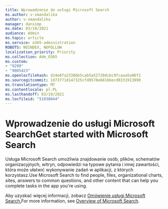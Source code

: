```yaml
---
title: Wprowadzenie do usługi Microsoft Search
ms.author: v-smandalika
author: v-smandalika
manager: dansimp
ms.date: 03/19/2021
audience: Admin
ms.topic: article
ms.service: o365-administration
ROBOTS: NOINDEX, NOFOLLOW
localization_priority: Priority
ms.collection: Adm_O365
ms.custom:
- "9290"
- "9005423"
ms.openlocfilehash: d14e0fa2330bb5cab5a52720dcbc9fcaaa5a96f2
ms.sourcegitcommit: 1d73771d147325cfd8578e6816becd8331913890
ms.translationtype: MT
ms.contentlocale: pl-PL
ms.lasthandoff: 03/19/2021
ms.locfileid: "51038044"
---
```

# <a name="get-started-with-microsoft-search"></a><span data-ttu-id="3f8a3-102">Wprowadzenie do usługi Microsoft Search</span><span class="sxs-lookup"><span data-stu-id="3f8a3-102">Get started with Microsoft Search</span></span>

<span data-ttu-id="3f8a3-103">Usługa Microsoft Search umożliwia znajdowanie osób, plików, schematów organizacyjnych, witryn, odpowiedzi na typowe pytania i innej zawartości, która może ułatwić wykonywanie zadań w aplikacji, z których korzystasz.</span><span class="sxs-lookup"><span data-stu-id="3f8a3-103">Use Microsoft Search to find people, files, organizational charts, sites, answers to common questions, and other content that can help you complete tasks in the app you're using.</span></span>

<span data-ttu-id="3f8a3-104">Aby uzyskać więcej informacji, zobacz [Omówienie usługi Microsoft Search.](https://docs.microsoft.com/microsoftsearch/overview-microsoft-search)</span><span class="sxs-lookup"><span data-stu-id="3f8a3-104">For more information, see [Overview of Microsoft Search](https://docs.microsoft.com/microsoftsearch/overview-microsoft-search).</span></span>